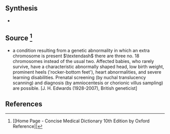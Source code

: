## Synthesis
- 
## Source [^1]
- a condition resulting from a genetic abnormality in which an extra chromosome is present $\textendash$ there are three no. 18 chromosomes instead of the usual two. Affected babies, who rarely survive, have a characteristic abnormally shaped head, low birth weight, prominent heels ('rocker-bottom feet'), heart abnormalities, and severe learning disabilities. Prenatal screening (by nuchal translucency scanning) and diagnosis (by amniocentesis or chorionic villus sampling) are possible. \[J. H. Edwards (1928-2007), British geneticist]
## References

[^1]: [[Home Page - Concise Medical Dictionary 10th Edition by Oxford Reference]]